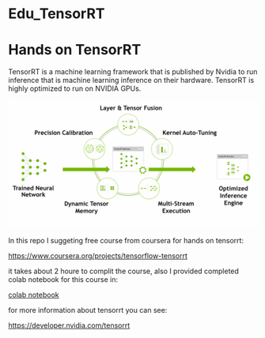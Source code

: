 # Edu_TensorRT
# Hands on TensorRT

TensorRT is a machine learning framework that is published by Nvidia to run inference that is machine learning inference on their hardware. TensorRT is highly optimized to run on NVIDIA GPUs.

![tensorRT](tensorrt1.png)


In this repo I suggeting free course from coursera for hands on tensorrt:

https://www.coursera.org/projects/tensorflow-tensorrt

it takes about 2 houre to complit the course, also I provided completed colab notebook for this course in:

[colab notebook](Optimize_TensorFlow_Models_For_Deployment_with_TensorRT.ipynb)




for more information about tensorrt you can see:

https://developer.nvidia.com/tensorrt


